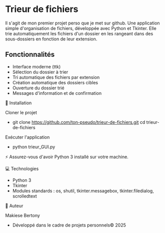# Trieur de fichiers
Il s'agit de mon premier projet perso que je met sur github.
Une application simple d'organisation de fichiers, développée avec Python et Tkinter. 
Elle trie automatiquement les fichiers d'un dossier en les rangeant dans des sous-dossiers en fonction de leur extension.

## Fonctionnalités
- Interface moderne (ttk)
- Sélection du dossier à trier
- Tri automatique des fichiers par extension
- Création automatique des dossiers cibles
- Ouverture du dossier trié
- Messages d'information et de confirmation

🚀 Installation

Cloner le projet
- git clone https://github.com/ton-pseudo/trieur-de-fichiers.git
cd trieur-de-fichiers

Exécuter l'application
- python trieur_GUI.py

⚡ Assurez-vous d'avoir Python 3 installé sur votre machine.



💻 Technologies

- Python 3
- Tkinter
- Modules standards : os, shutil, tkinter.messagebox, tkinter.filedialog, scrolledtext


👤 Auteur

Makiese Bertony
- Développé dans le cadre de projets personnels© 2025
